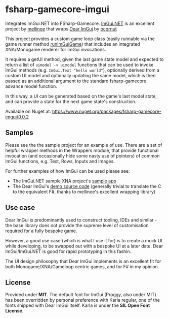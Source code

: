 # fsharp-gamecore-imgui

Integrates ImGui.NET into FSharp-Gamecore. [ImGui.NET](https://github.com/mellinoe/ImGui.NET) is an excellent project by [mellinoe](https://github.com/mellinoe) that wraps [Dear ImGui](https://github.com/ocornut/imgui) by [ocornut](https://github.com/ocornut)

This project provides a custom game loop class (easily runnable via the game runner method [runImGuiGame](https://github.com/ChrisPritchard/fsharp-gamecore-imgui/blob/master/src/GameRunner.fs#L7)) that includes an integrated XNA/Monogame renderer for ImGui invocations.

It requires a getUI method, given the last game state model and expected to return a list of `uimodel -> uimodel` functions that can be used to invoke ImGui methods (e.g. `ImGui.Text "hello world"`), optionally derived from a custom UI model and optionally updating the same model, which is then passed as an additional argument to the standard fsharp-gamecore advance model function.

In this way, a UI can be generated based on the game's last model state, and can provide a state for the next game state's construction.

Available on Nuget at: <https://www.nuget.org/packages/fsharp-gamecore-imgui/0.0.2>

## Samples

Please see the the sample project for an example of use. There are a set of helpful wrapper methods in the Wrappers module, that provide functional invocation (and occasionally hide some nasty use of pointers) of common ImGui functions, e.g. Text, Rows, Inputs and Images.

For further examples of how ImGui can be used please see:

- The ImGui.NET sample XNA project's [sample app](https://github.com/mellinoe/ImGui.NET/blob/master/src/ImGui.NET.SampleProgram.XNA/SampleGame.cs#L75)
- The Dear ImGui's [demo source code](https://github.com/ocornut/imgui/blob/master/imgui_demo.cpp) (generally trivial to translate the C to the equivalent F#, thanks to mellinoe's excellent wrapping library)

## Use case

Dear ImGui is predominantly used to construct tooling, IDEs and similar - the base library does not provide the supreme level of customisation required for a fully bespoke game. 

However, a good use case (which is what I use it for) is to create a mock UI while developing, to be swapped out with a bespoke UI at a later date. Dear ImGui/ImGui.NET is good for rapid prototyping in this fashin.

The UI design philosophy that Dear ImGui implements is an excellent fit for both Monogame/XNA/Gameloop centric games, and for F# in my opinion.

## License

Provided under **MIT**. The default font for ImGui (Proggy, also under MIT) has been overridden by personal preference with Karla regular, one of the fonts shipped with Dear ImGui itself. Karla is under the **SIL Open Font License**.